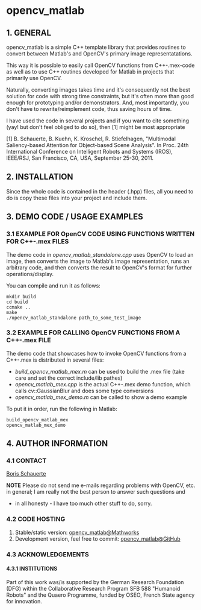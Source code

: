 # opencv_matlab

## 1. GENERAL

opencv_matlab is a simple C++ template library that provides routines to
convert between Matlab's and OpenCV's primary image representatations.

This way it is possible to easily call OpenCV functions from C++-.mex-code
as well as to use C++ routines developed for Matlab in projects that
primarily use OpenCV. 

Naturally, converting images takes time and it's consequently not the best
solution for code with strong time constraints, but it's often more than
good enough for prototyping and/or demonstrators. And, most importantly,
you don't have to rewrite/reimplement code, thus saving hours of time.

I have used the code in several projects and if you want to cite something
(yay! but don't feel obliged to do so), then [1] might be most appropriate

[1] B. Schauerte, B. Kuehn, K. Kroschel, R. Stiefelhagen, "Multimodal 
    Saliency-based Attention for Object-based Scene Analysis". In Proc. 24th
    International Conference on Intelligent Robots and Systems (IROS), 
    IEEE/RSJ, San Francisco, CA, USA, September 25-30, 2011.

## 2. INSTALLATION

Since the whole code is contained in the header (.hpp) files, all you need
to do is copy these files into your project and include them.

## 3. DEMO CODE / USAGE EXAMPLES

### 3.1 EXAMPLE FOR OpenCV CODE USING FUNCTIONS WRITTEN FOR C++-.mex FILES

The demo code in *opencv_matlab_standalone.cpp* uses OpenCV to load an 
image, then converts the image to Matlab's image representation, runs an
arbitrary code, and then converts the result to OpenCV's format for further
operations/display.

You can compile and run it as follows:

    mkdir build
    cd build
    ccmake ..
    make
    ./opencv_matlab_standalone path_to_some_test_image

### 3.2 EXAMPLE FOR CALLING OpenCV FUNCTIONS FROM A C++-.mex FILE

The demo code that showcases how to invoke OpenCV functions from a C++-.mex
is distributed in several files:

- *build_opencv_matlab_mex.m* can be used to build the .mex file (take care
  and set the correct include/lib pathes)
- *opencv_matlab_mex.cpp* is the actual C++-.mex demo function, which calls 
  cv::GaussianBlur and does some type conversions
- *opencv_matlab_mex_demo.m* can be called to show a demo example  

To put it in order, run the following in Matlab:

    build_opencv_matlab_mex
    opencv_matlab_mex_demo

## 4. AUTHOR INFORMATION

### 4.1 CONTACT

[Boris Schauerte](http://cvhci.anthropomatik.kit.edu/~bschauer/ "Boris Schauerte, Homepage")

**NOTE** Please do not send me e-mails regarding problems with OpenCV, etc.
  in general; I am really not the best person to answer such questions and
  - in all honesty - I have too much other stuff to do, sorry.

### 4.2 CODE HOSTING

1. Stable/static version: [opencv_matlab@Mathworks](http://www.mathworks.com/matlabcentral/fileexchange/41530 "Mathworks File Exchange, stable version")
2. Development version, feel free to commit: [opencv_matlab@GitHub](https://github.com/bschauerte/opencv_matlab "GitHub repository, if you want to contribute")

### 4.3 ACKNOWLEDGEMENTS

#### 4.3.1 INSTITUTIONS

Part of this work was/is supported by the German Research Foundation (DFG)
within the Collaborative Research Program SFB 588 "Humanoid Robots" and the
Quaero Programme, funded by OSEO, French State agency for innovation.
